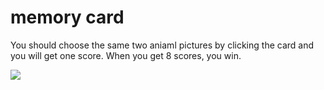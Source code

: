 memory card
====  

You should choose the same two aniaml pictures by clicking the card and you will get one score. When you get 8 scores, you win.



![](https://github.com/sancun789/animal-game/blob/master/game.gif)
